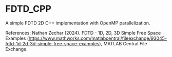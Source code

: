 # FDTD_CPP

A simple FDTD 2D C++ implementation with OpenMP parallelization.

References:
Nathan Zechar (2024). FDTD - 1D, 2D, 3D Simple Free Space Examples (https://www.mathworks.com/matlabcentral/fileexchange/93045-fdtd-1d-2d-3d-simple-free-space-examples), MATLAB Central File Exchange.
